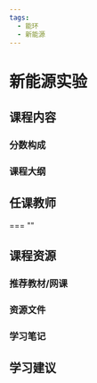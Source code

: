 ```yaml
---
tags:
  - 能环
  - 新能源
---
```


# 新能源实验

## 课程内容

### 分数构成


### 课程大纲


## 任课教师

=== ""

## 课程资源

### 推荐教材/网课

### 资源文件


### 学习笔记

## 学习建议










